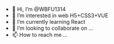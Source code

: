 - 👋 Hi, I’m @WBFU1314
- 👀 I’m interested in web H5+CSS3+VUE
- 🌱 I’m currently learning React
- 💞️ I’m looking to collaborate on ...
- 📫 How to reach me ...

<!---
WBFU1314/WBFU1314 is a ✨ special ✨ repository because its `README.md` (this file) appears on your GitHub profile.
You can click the Preview link to take a look at your changes.
--->
